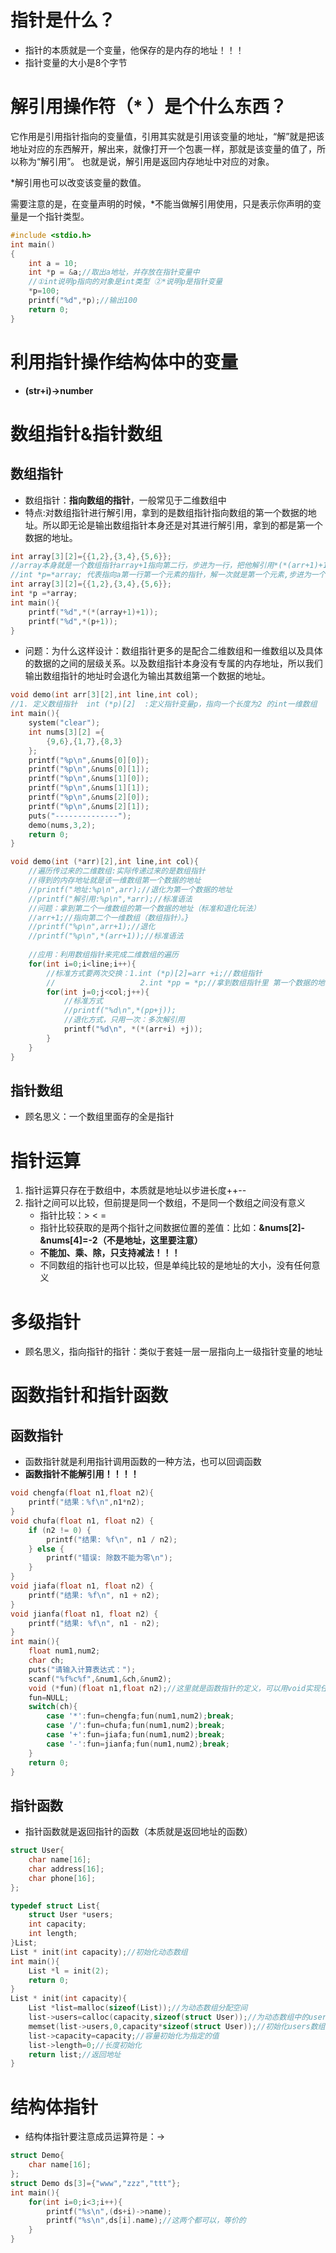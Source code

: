 # 指针是什么？
* 指针的本质就是一个变量，他保存的是内存的地址！！！
* 指针变量的大小是8个字节
# 解引用操作符（* ）是个什么东西？

它作用是引用指针指向的变量值，引用其实就是引用该变量的地址，“解”就是把该地址对应的东西解开，解出来，就像打开一个包裹一样，那就是该变量的值了，所以称为“解引用”。 也就是说，解引用是返回内存地址中对应的对象。

\*解引用也可以改变该变量的数值。

需要注意的是，在变量声明的时候，\*不能当做解引用使用，只是表示你声明的变量是一个指针类型。
```c
#include <stdio.h>
int main()
{
	int a = 10;
	int *p = &a;//取出a地址，并存放在指针变量中
	//①int说明p指向的对象是int类型 ②*说明p是指针变量
    *p=100;
    printf("%d",*p);//输出100
	return 0;
}
```
# 利用指针操作结构体中的变量
* **(str+i)->number**
# 数组指针&指针数组
## 数组指针
* 数组指针：**指向数组的指针**，一般常见于二维数组中
* 特点:对数组指针进行解引用，拿到的是数组指针指向数组的第一个数据的地址。所以即无论是输出数组指针本身还是对其进行解引用，拿到的都是第一个数据的地址。
```c
int array[3][2]={{1,2},{3,4},{5,6}};
//array本身就是一个数组指针array+1指向第二行，步进为一行，把他解引用*(*(arr+1)+1)就代表第二行的二个元素的内容：4；
//int *p=*array; 代表指向a第一行第一个元素的指针，解一次就是第一个元素,步进为一个int；
int array[3][2]={{1,2},{3,4},{5,6}};
int *p =*array;
int main(){
	printf("%d",*(*(array+1)+1));
	printf("%d",*(p+1));
} 
```
* 问题：为什么这样设计：数组指针更多的是配合二维数组和一维数组以及具体的数据的之间的层级关系。以及数组指针本身没有专属的内存地址，所以我们输出数组指针的地址时会退化为输出其数组第一个数据的地址。
```c
void demo(int arr[3][2],int line,int col);
//1. 定义数组指针  int (*p)[2]  :定义指针变量p，指向一个长度为2 的int一维数组
int main(){
	system("clear");
	int nums[3][2] ={
		{9,6},{1,7},{8,3}
	};
	printf("%p\n",&nums[0][0]);
	printf("%p\n",&nums[0][1]);
	printf("%p\n",&nums[1][0]);
	printf("%p\n",&nums[1][1]);
	printf("%p\n",&nums[2][0]);
	printf("%p\n",&nums[2][1]);
	puts("--------------");
    demo(nums,3,2);
	return 0;
}

void demo(int (*arr)[2],int line,int col){
	//遍历传过来的二维数组:实际传递过来的是数组指针
	//得到的内存地址就是该一维数组第一个数据的地址
	//printf("地址:%p\n",arr);//退化为第一个数据的地址
	//printf("解引用:%p\n",*arr);//标准语法
	//问题：拿到第二个一维数组的第一个数据的地址（标准和退化玩法）
	//arr+1;//指向第二个一维数组（数组指针）。}
	//printf("%p\n",arr+1);//退化
	//printf("%p\n",*(arr+1));//标准语法
	
	//应用：利用数组指针来完成二维数组的遍历
	for(int i=0;i<line;i++){
		//标准方式要两次交换：1.int (*p)[2]=arr +i;//数组指针
		//                   2.int *pp = *p;//拿到数组指针里 第一个数据的地址
		for(int j=0;j<col;j++){
			//标准方式
			//printf("%d\n",*(pp+j));
			//退化方式，只用一次：多次解引用
			printf("%d\n", *(*(arr+i) +j));
		}
	}
}

```
## 指针数组
* 顾名思义：一个数组里面存的全是指针
# 指针运算
1. 指针运算只存在于数组中，本质就是地址以步进长度++--
2. 指针之间可以比较，但前提是同一个数组，不是同一个数组之间没有意义
	* 指针比较：> < =
	* 指针比较获取的是两个指针之间数据位置的差值：比如：**&nums[2]-&nums[4]=-2（不是地址，这里要注意）**
	* **不能加、乘、除，只支持减法！！！**
	* 不同数组的指针也可以比较，但是单纯比较的是地址的大小，没有任何意义
# 多级指针
* 顾名思义，指向指针的指针：类似于套娃一层一层指向上一级指针变量的地址
# 函数指针和指针函数
## 函数指针
* 函数指针就是利用指针调用函数的一种方法，也可以回调函数
* **函数指针不能解引用！！！！**
```c
void chengfa(float n1,float n2){
	printf("结果：%f\n",n1*n2);
}
void chufa(float n1, float n2) {
	if (n2 != 0) {
		printf("结果: %f\n", n1 / n2);
	} else {
		printf("错误: 除数不能为零\n");
	}
}
void jiafa(float n1, float n2) {
	printf("结果: %f\n", n1 + n2);
}
void jianfa(float n1, float n2) {
	printf("结果: %f\n", n1 - n2);
}
int main(){
	float num1,num2;
	char ch;
	puts("请输入计算表达式：");
	scanf("%f%c%f",&num1,&ch,&num2);
	void (*fun)(float n1,float n2);//这里就是函数指针的定义，可以用void实现任意类型函数
	fun=NULL;
	switch(ch){
		case '*':fun=chengfa;fun(num1,num2);break;
		case '/':fun=chufa;fun(num1,num2);break;
		case '+':fun=jiafa;fun(num1,num2);break;
		case '-':fun=jianfa;fun(num1,num2);break;
	}
	return 0;
}
```
## 指针函数
* 指针函数就是返回指针的函数（本质就是返回地址的函数）
```c
struct User{
	char name[16];
	char address[16];
	char phone[16];
};

typedef struct List{
	struct User *users;
	int capacity;
	int length;
}List;
List * init(int capacity);//初始化动态数组
int main(){
	List *l = init(2);
	return 0;
}
List * init(int capacity){	
	List *list=malloc(sizeof(List));//为动态数组分配空间
	list->users=calloc(capacity,sizeof(struct User));//为动态数组中的users数组分配空间
	memset(list->users,0,capacity*sizeof(struct User));//初始化users数组
	list->capacity=capacity;//容量初始化为指定的值
	list->length=0;//长度初始化
	return list;//返回地址
}
```
# 结构体指针
* 结构体指针要注意成员运算符是：->
```C
struct Demo{
	char name[16];
};
struct Demo ds[3]={"www","zzz","ttt"};
int main(){
	for(int i=0;i<3;i++){
		printf("%s\n",(ds+i)->name);
		printf("%s\n",ds[i].name);//这两个都可以，等价的
	}
}
```
